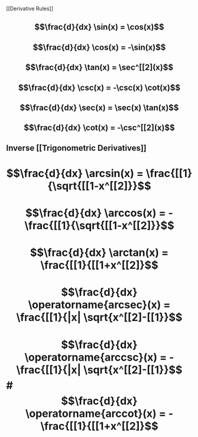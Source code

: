 [[Derivative Rules]]
## $$\frac{d}{dx} \sin(x) = \cos(x)$$
## $$\frac{d}{dx} \cos(x) = -\sin(x)$$
## $$\frac{d}{dx} \tan(x) = \sec^[[2](x)$$
## $$\frac{d}{dx} \csc(x) = -\csc(x) \cot(x)$$
## $$\frac{d}{dx} \sec(x) = \sec(x) \tan(x)$$
## $$\frac{d}{dx} \cot(x) = -\csc^[[2](x)$$

## Inverse [[Trigonometric Derivatives]] 
# $$\frac{d}{dx} \arcsin(x) = \frac{[[1}{\sqrt{[[1-x^[[2]}}$$
# $$\frac{d}{dx} \arccos(x) = -\frac{[[1}{\sqrt{[[1-x^[[2]}}$$
# $$\frac{d}{dx} \arctan(x) = \frac{[[1}{[[1+x^[[2]}$$
# $$\frac{d}{dx} \operatorname{arcsec}(x) = \frac{[[1}{|x| \sqrt{x^[[2]-[[1}}$$
# $$\frac{d}{dx} \operatorname{arccsc}(x) = -\frac{[[1}{|x| \sqrt{x^[[2]-[[1}}$$# $$\frac{d}{dx} \operatorname{arccot}(x) = -\frac{[[1}{[[1+x^[[2]}$$